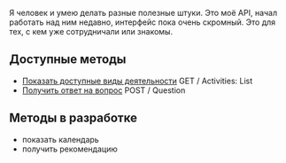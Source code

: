 Я человек и умею делать разные полезные штуки. Это моё API, начал работать над ним недавно, интерфейс пока очень скромный. Это для тех, с кем уже сотрудничали или знакомы. 

## Доступные методы

* [Показать доступные виды деятельности](https://github.com/DeadBlackBirdTrills/deadblackbirdtrills.github.io/wiki) GET / Activities: List
* [Получить ответ на вопрос](https://t.me/konstantinfedorov) POST / Question


## Методы в разработке

* показать календарь
* получить рекомендацию
